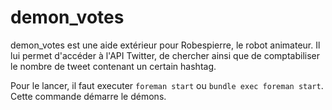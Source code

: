 demon_votes
==========

demon_votes est une aide extérieur pour Robespierre, le robot animateur. Il lui permet d'accéder à l'API Twitter, de chercher ainsi que de comptabiliser le nombre de tweet contenant un certain hashtag.

Pour le lancer, il faut executer `foreman start` ou `bundle exec foreman start`. Cette commande démarre le démons.
